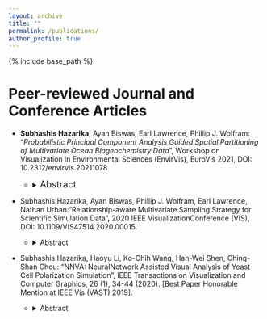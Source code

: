 ```yaml
---
layout: archive
title: ""
permalink: /publications/
author_profile: true
---
```


<!-- {% if author.googlescholar %}
  You can also find my articles on <u><a href="{{author.googlescholar}}">my Google Scholar profile</a>.</u>
{% endif %} -->

{% include base_path %}

<!-- {% for post in site.publications reversed %}
  {% include archive-single.html %}
{% endfor %} -->



Peer-reviewed Journal and Conference Articles
======
- **Subhashis Hazarika**, Ayan Biswas, Earl Lawrence, Phillip J. Wolfram: “_Probabilistic Principal Component Analysis Guided Spatial Partitioning of Multivariate Ocean Biogeochemistry Data_”, Workshop on Visualization in Environmental Sciences (EnvirVis), EuroVis 2021, DOI: 10.2312/envirvis.20211078.
  - <details><summary><font size=4>Abstract</font></summary><font size=4>This is how you dropdown.</font></details>
  
- Subhashis Hazarika, Ayan Biswas, Phillip J. Wolfram, Earl Lawrence, Nathan Urban:“Relationship-aware Multivariate Sampling Strategy for Scientific Simulation Data”, 2020 IEEE VisualizationConference (VIS), DOI: 10.1109/VIS47514.2020.00015.
  - <details><summary>Abstract</summary>This is how you dropdown.</details>

- Subhashis Hazarika, Haoyu Li, Ko-Chih Wang, Han-Wei Shen, Ching-Shan Chou: “NNVA: NeuralNetwork Assisted Visual Analysis of Yeast Cell Polarization Simulation”, IEEE Transactions on Visualization and Computer Graphics, 26 (1), 34-44 (2020). \[Best Paper Honorable Mention at IEEE Vis (VAST) 2019\].
  - <details><summary>Abstract</summary>This is how you dropdown.</details>

